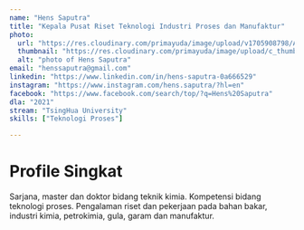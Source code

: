```yaml
---
name: "Hens Saputra"
title: "Kepala Pusat Riset Teknologi Industri Proses dan Manufaktur"
photo: 
  url: "https://res.cloudinary.com/primayuda/image/upload/v1705908798/APDI/hens-saputra_yv9tlt.jpg"
  thumbnail: "https://res.cloudinary.com/primayuda/image/upload/c_thumb,w_200,g_face/v1705908798/APDI/hens-saputra_yv9tlt.jpg"
  alt: "photo of Hens Saputra"
email: "henssaputra@gmail.com"
linkedin: "https://www.linkedin.com/in/hens-saputra-0a666529"
instagram: "https://www.instagram.com/hens.saputra/?hl=en"
facebook: "https://www.facebook.com/search/top/?q=Hens%20Saputra"
dla: "2021"
stream: "TsingHua University"
skills: ["Teknologi Proses"]

---
```

# Profile Singkat

Sarjana, master dan doktor bidang teknik kimia. Kompetensi bidang teknologi proses. Pengalaman riset dan pekerjaan pada bahan bakar, industri kimia, petrokimia, gula, garam dan manufaktur.



